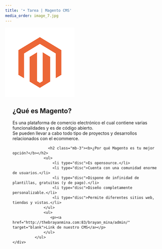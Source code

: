 ```yaml
---
title: '• Tarea | Magento CMS'
media_order: image_7.jpg
---
```


![](image_7.jpg)
<html>

<head></head>

<body>
   <div>
              <ul>
                  <h2 class="mb-3"><b>¿Qué es Magento?</b></h2>
                <p>
                  Es una plataforma de comercio electrónico el cual contiene varias funcionalidades y es de código abierto.<br> 
                  Se pueden llevar a cabo todo tipo de proyectos y desarrollos relacionados con el ecommerce.</p>
             
                    <h2 class="mb-3"><b>¿Por qué Magento es tu mejor opción?</b></h2>
                  <ul>
                      <li type="disc">Es opensource.</li>
                      <li type="disc">Cuenta con una comunidad enorme de usuarios.</li>
                      <li type="disc">Dispone de infinidad de plantillas, gratuitas (y de pago).</li>
                      <li type="disc">Diseño completamente personalizable.</li>
                      <li type="disc">Permite diferentes sitios web, tiendas y vistas.</li>
                  </ul>
                  <ul>
                     <p><a href="http://thebrayanmina.com:83/brayan_mina/admin/" target="blank">Link de nuestro CMS</a></p>
                  </ul>
              </ul>
    </div>
</body>
</html>